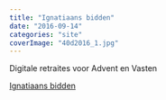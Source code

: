 ```yaml
---
title: "Ignatiaans bidden"
date: "2016-09-14"
categories: "site"
coverImage: "40d2016_1.jpg"
---
```


Digitale retraites voor Advent en Vasten

<!--more-->

[Ignatiaans bidden](http://www.ignatiaansbidden.org/)

